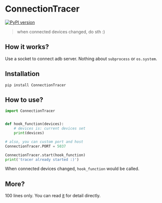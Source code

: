 # ConnectionTracer

[![PyPI version](https://badge.fury.io/py/ConnectionTracer.svg)](https://badge.fury.io/py/ConnectionTracer)

> when connected devices changed, do sth :)

## How it works?

Use a socket to connect adb server. Nothing about `subprocess` or `os.system`.

## Installation

```
pip install ConnectionTracer 
```

## How to use?

```python
import ConnectionTracer


def hook_function(devices):
    # devices is: current devices set
    print(devices)

# also, you can custom port and host
ConnectionTracer.PORT = 5037

ConnectionTracer.start(hook_function)
print('tracer already started :)')
```

When connected devices changed, `hook_function` would be called.

## More?

100 lines only. You can read [it](ConnectionTracer.py) for detail directly.
